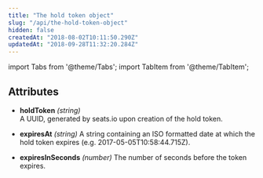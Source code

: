 ```yaml
---
title: "The hold token object"
slug: "/api/the-hold-token-object"
hidden: false
createdAt: "2018-08-02T10:11:50.290Z"
updatedAt: "2018-09-28T11:32:20.284Z"
---
```


import Tabs from '@theme/Tabs';
import TabItem from '@theme/TabItem';


## Attributes

* **holdToken** *(string)*   
A UUID, generated by seats.io upon creation of the hold token. 
    
* **expiresAt** *(string)*
A string containing an ISO formatted date at which the hold token expires (e.g. 2017-05-05T10:58:44.715Z).

* **expiresInSeconds** *(number)*
The number of seconds before the token expires.
